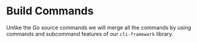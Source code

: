 # Build Commands
Unlike the Go source commands we will merge all the commands by using commands
and subcommand features of our `cli-framework` library. 
